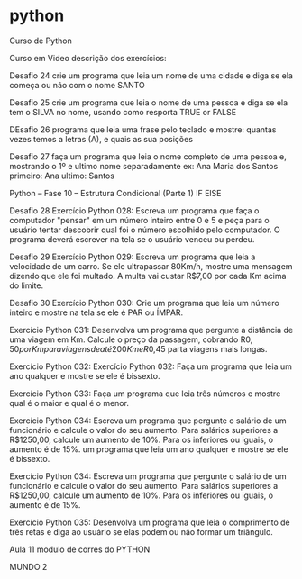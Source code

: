# python
Curso de Python

Curso em Video descrição dos exercícios:

Desafio 24 crie um programa que  leia um nome de  uma cidade e diga se ela começa ou não com o nome SANTO

Desafio 25 crie  um programa que  leia o nome de uma pessoa e diga se ela tem o SILVA no nome, usando como resporta TRUE or FALSE

DEsafio 26 programa que leia uma frase  pelo teclado e mostre: quantas vezes temos a letras (A), e quais as sua posições

Desafio 27 faça um programa que leia o nome completo de  uma pessoa e, mostrando o 1º e ultimo nome separadamente
ex: Ana Maria dos Santos
primeiro: Ana
ultimo: Santos

Python – Fase 10 – Estrutura Condicional (Parte 1) IF ElSE

Desafio 28 Exercício Python 028: Escreva um programa que faça o computador "pensar" em um número inteiro entre 0 e 5 e 
peça para o usuário tentar descobrir qual foi o número escolhido pelo computador. O programa deverá escrever na tela se 
o usuário venceu ou perdeu.

Desafio 29 Exercício Python 029: Escreva um programa que leia a velocidade de um carro. Se ele ultrapassar 80Km/h, 
mostre uma mensagem dizendo que ele foi multado. A multa vai custar R$7,00 por cada Km acima do limite.

Desafio 30 Exercício Python 030: Crie um programa que leia um número inteiro e mostre na tela se ele é PAR ou ÍMPAR.
    
Exercício Python 031: Desenvolva um programa que pergunte a distância de uma viagem em Km. Calcule o preço da 
passagem, cobrando R$0,50 por Km para viagens de até 200Km e R$0,45 parta viagens mais longas.

Exercício Python 032: Exercício Python 032: Faça um programa que leia um ano qualquer e mostre se ele é bissexto.

Exercício Python 033: Faça um programa que leia três números e mostre qual é o maior e qual é o menor.


Exercício Python 034: Escreva um programa que pergunte o salário de um funcionário e calcule o valor do seu aumento. 
Para salários superiores a R$1250,00, calcule um aumento de 10%. Para os inferiores ou iguais, o aumento é de 15%. 
um programa que leia um ano qualquer e mostre se ele é bissexto.

Exercício Python 034: Escreva um programa que pergunte o salário de um funcionário e calcule o valor do seu aumento.
 Para salários superiores a R$1250,00, calcule um aumento de 10%. Para os inferiores ou iguais, o aumento é de 15%.
 
Exercício Python 035: Desenvolva um programa que leia o comprimento de três retas e diga ao usuário se elas podem 
ou não formar um triângulo.

Aula 11 modulo de corres do PYTHON

MUNDO 2
